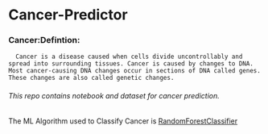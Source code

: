 # Cancer-Predictor

### Cancer:Defintion:
      Cancer is a disease caused when cells divide uncontrollably and spread into surrounding tissues. Cancer is caused by changes to DNA. Most cancer-causing DNA changes occur in sections of DNA called genes. These changes are also called genetic changes.
     
     
###### This repo contains notebook and dataset for cancer prediction.

The ML Algorithm used to Classify Cancer is [RandomForestClassifier](https://scikit-learn.org/stable/modules/generated/sklearn.ensemble.RandomForestClassifier.html)

